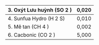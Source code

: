 | 3. Oxýt Lưu huỳnh (SO 2 )   | 0,020   |
|-----------------------------|---------|
| 4. Sunfua Hydro (H 2 S)     | 0,010   |
| 5. Mê tan (CH 4 )           | 0,002   |
| 6. Cacbonic (CO 2 )         | 5,000   |